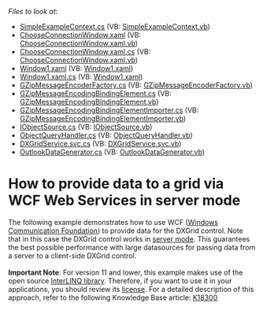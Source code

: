 <!-- default file list -->
*Files to look at*:

* [SimpleExampleContext.cs](./CS/DataObjects/SimpleExampleContext.cs) (VB: [SimpleExampleContext.vb](./VB/DataObjects/SimpleExampleContext.vb))
* [ChooseConnectionWindow.xaml](./CS/DXGridSample/ChooseConnectionWindow.xaml) (VB: [ChooseConnectionWindow.xaml.vb](./VB/DXGridSample/ChooseConnectionWindow.xaml.vb))
* [ChooseConnectionWindow.xaml.cs](./CS/DXGridSample/ChooseConnectionWindow.xaml.cs) (VB: [ChooseConnectionWindow.xaml.vb](./VB/DXGridSample/ChooseConnectionWindow.xaml.vb))
* [Window1.xaml](./CS/DXGridSample/Window1.xaml) (VB: [Window1.xaml](./VB/DXGridSample/Window1.xaml))
* [Window1.xaml.cs](./CS/DXGridSample/Window1.xaml.cs) (VB: [Window1.xaml](./VB/DXGridSample/Window1.xaml))
* [GZipMessageEncoderFactory.cs](./CS/GZipEncoder/GZipMessageEncoderFactory.cs) (VB: [GZipMessageEncoderFactory.vb](./VB/GZipEncoder/GZipMessageEncoderFactory.vb))
* [GZipMessageEncodingBindingElement.cs](./CS/GZipEncoder/GZipMessageEncodingBindingElement.cs) (VB: [GZipMessageEncodingBindingElement.vb](./VB/GZipEncoder/GZipMessageEncodingBindingElement.vb))
* [GZipMessageEncodingBindingElementImporter.cs](./CS/GZipEncoder/GZipMessageEncodingBindingElementImporter.cs) (VB: [GZipMessageEncodingBindingElementImporter.vb](./VB/GZipEncoder/GZipMessageEncodingBindingElementImporter.vb))
* [IObjectSource.cs](./CS/InterLinq.Objects/Objects/IObjectSource.cs) (VB: [IObjectSource.vb](./VB/InterLinq.Objects/Objects/IObjectSource.vb))
* [ObjectQueryHandler.cs](./CS/InterLinq.Objects/Objects/ObjectQueryHandler.cs) (VB: [ObjectQueryHandler.vb](./VB/InterLinq.Objects/Objects/ObjectQueryHandler.vb))
* [DXGridService.svc.cs](./CS/WcfSample/DXGridService.svc.cs) (VB: [DXGridService.svc.vb](./VB/WcfSample/DXGridService.svc.vb))
* [OutlookDataGenerator.cs](./CS/WcfSample/OutlookDataGenerator.cs) (VB: [OutlookDataGenerator.vb](./VB/WcfSample/OutlookDataGenerator.vb))
<!-- default file list end -->
# How to provide data to a grid via WCF Web Services in server mode


<p>The following example demonstrates how to use WCF (<a href="http://msdn.microsoft.com/en-us/netframework/aa663324.aspx"><u>Windows Communication Foundation</u></a>) to provide data for the DXGrid control. Note that in this case the DXGrid control works in <a href="https://documentation.devexpress.com/#WPF/CustomDocument6279"><u>server mode</u></a>. This guarantees the best possible performance with large datasources for passing data from a server to a client-side DXGrid control. <br><br><strong>Important Note</strong>: For version 11 and lower, this example makes use of the open source <a href="http://www.codeplex.com/interlinq/"><u>InterLINQ library</u></a>. Therefore, if you want to use it in your applications, you should review its <a href="http://interlinq.codeplex.com/license"><u>license</u></a>. For a detailed description of this approach, refer to the following Knowledge Base article: <a href="https://www.devexpress.com/Support/Center/p/K18300">K18300</a></p>

<br/>


